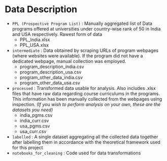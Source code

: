 # Data Description

- `PPL (Prospective Program List)` : Manually aggregated list of Data programs offered at universities under country-wise rank of 50 in India and USA respectively. Rawest form of data
  - PPL_India.xlsx
  - PPL_USA.xlsx
- `intermediate` : Data obtained by scraping URLs of program webpages (where websites were available). If the program did not have a dedicated webpage, manual collection was employed.
  - program_description_india.csv
  - program_description_usa.csv
  - program_other_data_india.csv
  - program_other_data_usa.csv
- `processed` : Transformed data usable for analysis. Also includes .xlsx files that have raw data regarding course curriculums in the programs. This information has been manually collected from the webpages using inspection. *(If you wish to perform analysis on your own, these are the datasets you need)*
  - india_pgms.csv
  - india_curr.csv
  - usa_pgms.csv
  - usa_curr.csv
- `labelled` : A single dataset aggregating all the collected data together after labelling them in accordance with the theoretical framework used for this project
- `notebooks_for_cleaning` : Code used for data transformations
